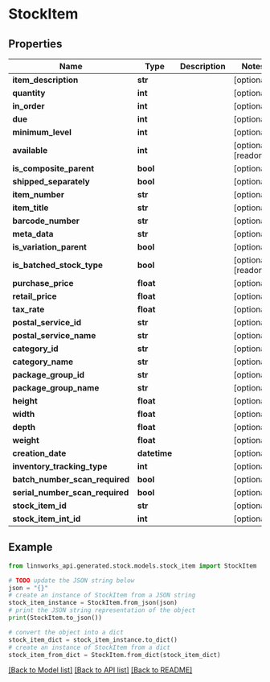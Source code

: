 # StockItem


## Properties

Name | Type | Description | Notes
------------ | ------------- | ------------- | -------------
**item_description** | **str** |  | [optional] 
**quantity** | **int** |  | [optional] 
**in_order** | **int** |  | [optional] 
**due** | **int** |  | [optional] 
**minimum_level** | **int** |  | [optional] 
**available** | **int** |  | [optional] [readonly] 
**is_composite_parent** | **bool** |  | [optional] 
**shipped_separately** | **bool** |  | [optional] 
**item_number** | **str** |  | [optional] 
**item_title** | **str** |  | [optional] 
**barcode_number** | **str** |  | [optional] 
**meta_data** | **str** |  | [optional] 
**is_variation_parent** | **bool** |  | [optional] 
**is_batched_stock_type** | **bool** |  | [optional] [readonly] 
**purchase_price** | **float** |  | [optional] 
**retail_price** | **float** |  | [optional] 
**tax_rate** | **float** |  | [optional] 
**postal_service_id** | **str** |  | [optional] 
**postal_service_name** | **str** |  | [optional] 
**category_id** | **str** |  | [optional] 
**category_name** | **str** |  | [optional] 
**package_group_id** | **str** |  | [optional] 
**package_group_name** | **str** |  | [optional] 
**height** | **float** |  | [optional] 
**width** | **float** |  | [optional] 
**depth** | **float** |  | [optional] 
**weight** | **float** |  | [optional] 
**creation_date** | **datetime** |  | [optional] 
**inventory_tracking_type** | **int** |  | [optional] 
**batch_number_scan_required** | **bool** |  | [optional] 
**serial_number_scan_required** | **bool** |  | [optional] 
**stock_item_id** | **str** |  | [optional] 
**stock_item_int_id** | **int** |  | [optional] 

## Example

```python
from linnworks_api.generated.stock.models.stock_item import StockItem

# TODO update the JSON string below
json = "{}"
# create an instance of StockItem from a JSON string
stock_item_instance = StockItem.from_json(json)
# print the JSON string representation of the object
print(StockItem.to_json())

# convert the object into a dict
stock_item_dict = stock_item_instance.to_dict()
# create an instance of StockItem from a dict
stock_item_from_dict = StockItem.from_dict(stock_item_dict)
```
[[Back to Model list]](../README.md#documentation-for-models) [[Back to API list]](../README.md#documentation-for-api-endpoints) [[Back to README]](../README.md)


